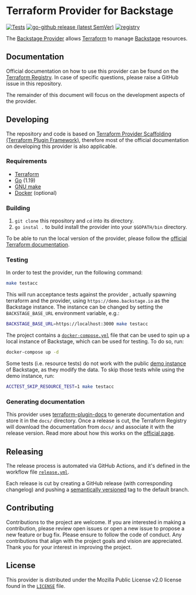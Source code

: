 # Terraform Provider for Backstage

[![Tests](https://github.com/tdabasinskas/terraform-provider-backstage/actions/workflows/test.yml/badge.svg)](https://github.com/tdabasinskas/terraform-provider-backstage/actions/workflows/test.yml)
[![go-github release (latest SemVer)](https://img.shields.io/github/v/release/tdabasinskas/terraform-provider-backstage?sort=semver)](https://github.com/tdabasinskas/terraform-provider-backstage/releases)
[![registry](https://img.shields.io/static/v1?label=terraform&message=registry&color=blueviolet)](https://registry.terraform.io/providers/tdabasinskas/backstage/latest)

The [Backstage Provider](https://registry.terraform.io/providers/tdabasinskas/backstage/latest) allows [Terraform](https://terraform.io/) to  manage [Backstage](https://backstage.io) resources.

## Documentation

Official documentation on how to use this provider can be found on the [Terraform Registry](https://registry.terraform.io/providers/tdabasinskas/backstage/latest).
In case of specific questions, please raise a GitHub issue in this repository.

The remainder of this document will focus on the development aspects of the provider.

## Developing

The repository and code is based on [Terraform Provider Scaffolding (Terraform Plugin Framework)](https://github.com/hashicorp/terraform-provider-scaffolding-framework), therefore
most of the official documentation on developing this provider is also applicable.

### Requirements

- [Terraform](https://www.terraform.io/downloads)
- [Go](https://go.dev/doc/install) (1.19)
- [GNU make](https://www.gnu.org/software/make/)
- [Docker](https://docs.docker.com/get-docker/) (optional)

### Building

1. `git clone` this repository and `cd` into its directory.
2. `go instal .` to build install the provider into your `$GOPATH/bin` directory.

To be able to run the local version of the provider, please follow the
[official Terraform documentation](https://developer.hashicorp.com/terraform/tutorials/providers-plugin-framework/providers-plugin-framework-provider#prepare-terraform-for-local-provider-install).

### Testing

In order to test the provider, run the following command:

```bash
make testacc
```

This will run acceptance tests against the provider , actually spawning terraform and the provider, using `https://demo.backstage.io` as the Backstage instance. The instance can
be changed by setting the `BACKSTAGE_BASE_URL` environment variable, e.g.:

```bash
BACKSTAGE_BASE_URL=https://localhost:3000 make testacc
```

The project contains a [`docker-compose.yml`](./docker-compose.yml) file that can be used to spin up a local instance of Backstage, which can be used for testing. To do so, run:

```bash
docker-compose up -d
```

Some tests (i.e. resource tests) do not work with the public [demo instance](https://demo.backstage.io) of Backstage, as they modify the data. To skip those tests while using
the demo instance, run:

```bash
ACCTEST_SKIP_RESOURCE_TEST=1 make testacc
```

### Generating documentation

This provider uses [terraform-plugin-docs](https://github.com/hashicorp/terraform-plugin-docs/) to generate documentation and store it in the `docs/` directory.
Once a release is cut, the Terraform Registry will download the documentation from `docs/` and associate it with the release version.
Read more about how this works on the [official page](https://www.terraform.io/registry/providers/docs).

## Releasing

The release process is automated via GitHub Actions, and it's defined in the workflow file [`release.yml`](./.github/workflows/release.yml).

Each release is cut by creating a GitHub release (with corresponding changelog) and pushing a [semantically versioned](https://semver.org/) tag to the default branch.

## Contributing

Contributions to the project are welcome. If you are interested in making a contribution, please review open issues or open a new issue to propose a new feature or bug fix.
Please ensure to follow the code of conduct. Any contributions that align with the project goals and vision are appreciated.
Thank you for your interest in improving the project.

## License

This provider is distributed under the Mozilla Public License v2.0 license found in the [`LICENSE`](./LICENSE) file.
